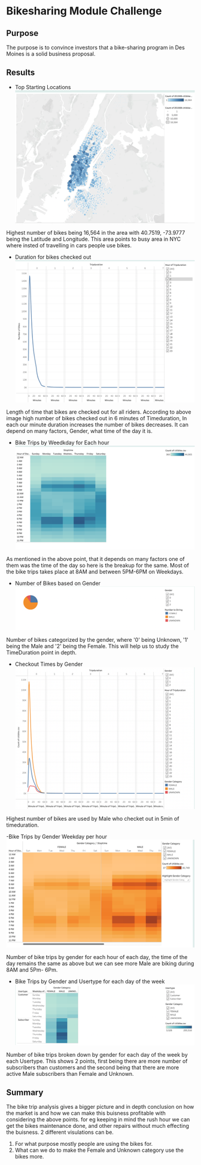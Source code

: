 # Bikesharing Module Challenge #
## Purpose ##
The purpose is to convince investors that a bike-sharing program in Des Moines is a solid business proposal.

## Results ##
- Top Starting Locations
![this is image](https://github.com/dhwaniagrawal/bikesharing/blob/main/Top%20Starting%20Locations.png)

Highest number of bikes being 16,564 in the area with 40.7519, -73.9777 being the Latitude and Longitude. This area points to busy area in NYC where insted of travelling in cars people use bikes.

- Duration for bikes checked out
![this is imge](https://github.com/dhwaniagrawal/bikesharing/blob/main/Duration%20of%20Bikes%20checked%20out.png)

Length of time that bikes are checked out for all riders. According to above image high number of bikes checked out in 6 minutes of Timeduration, In each our minute duration increases the number of bikes decreases. It can depend on many factors, Gender, what time of the day it is.

- Bike Trips by Weedkday for Each hour
![this is image](https://github.com/dhwaniagrawal/bikesharing/blob/main/Bike%20Trips%20by%20Weedkday%20for%20Each%20hour.png)
 
As mentioned in the above point, that it depends on many factors one of them was the time of the day so here is the breakup for the same. Most of the bike trips takes place at 8AM and  between 5PM-6PM on Weekdays.

- Number of Bikes based on Gender
![this is image](https://github.com/dhwaniagrawal/bikesharing/blob/main/Number%20of%20Bikes%20based%20on%20Gender.png)

Number of bikes categorized by the gender, where '0' being Unknown, '1' being the Male and '2' being the Female. This will help us to study the TimeDuration point in depth.


- Checkout Times by Gender
![this is image](https://github.com/dhwaniagrawal/bikesharing/blob/main/Checkout%20Times%20by%20Gender.png)

Highest number of bikes are used by Male who checket out in 5min of timeduration.


-Bike Trips by Gender Weekday per hour
![this is image](https://github.com/dhwaniagrawal/bikesharing/blob/main/Bike%20Trips%20by%20Gender%20Weekday%20per%20hour.png)

Number of bike trips by gender for each hour of each day, the time of the day remains the same as above but we can see more Male are biking during 8AM and  5Pm- 6Pm.


- Bike Trips by Gender and Usertype for each day of the week
![this is image](https://github.com/dhwaniagrawal/bikesharing/blob/main/Bike%20Trips%20by%20Gender%20and%20Usertype%20for%20each%20day%20of%20the%20week.png)

Number of bike trips broken down by gender for each day of the week by each Usertype. This shows 2 points,  first being there are more number of subscribers than customers and the second being that there are more active Male subscribers than Female and Unknown.

## Summary ##
The bike trip analysis gives a bigger picture and in depth conclusion on how the market is and how we can make this buisness profitable with considering the above points. for eg keeping in mind the rush hour we can get the bikes maintenance done, and other repairs without much effecting the buisness.
2 different visulations can be.
1) For what purpose mostly people are using the bikes for.
2) What can we do to make the Female and Unknown category use the bikes more.
